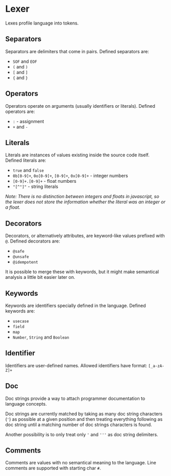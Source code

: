 # Lexer

Lexes profile language into tokens.

## Separators

Separators are delimiters that come in pairs. Defined separators are:

- `SOF` and `EOF`
- `(` and `)`
- `[` and `]`
- `{` and `}`

## Operators

Operators operate on arguments (usually identifiers or literals). Defined operators are:

- `:` - assignment
- `+` and `-`

## Literals

Literals are instances of values existing inside the source code itself. Defined literals are:

- `true` and `false`
- `0b[0-9]+`, `0o[0-9]+`, `[0-9]+`, `0x[0-9]+` - integer numbers
- `[0-9]+.[0-9]+` - float numbers
- `"[^"]"` - string literals

_Note: There is no distinction between integers and floats in javascript, so the lexer does not store the information whether the literal was an integer or a float._

## Decorators

Decorators, or alternatively attributes, are keyword-like values prefixed with `@`. Defined decorators are:

- `@safe`
- `@unsafe`
- `@idempotent`

It is possible to merge these with keywords, but it might make semantical analysis a little bit easier later on.

## Keywords

Keywords are identifiers specially defined in the language. Defined keywords are:

- `usecase`
- `field`
- `map`
- `Number`, `String` and `Boolean`

## Identifier

Identifiers are user-defined names. Allowed identifiers have format: `[_a-zA-Z]+`

## Doc

Doc strings provide a way to attach programmer documentation to language concepts.

Doc strings are currently matched by taking as many doc string characters (`'`) as possible at a given position and then treating everything following as doc string until a matching number of doc strings characters is found.

Another possibility is to only treat only `'` and `'''` as doc string delimiters.

## Comments

Comments are values with no semantical meaning to the language. Line comments are supported with starting char `#`.

